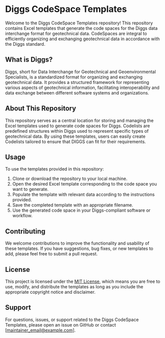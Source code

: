 # Diggs CodeSpace Templates

Welcome to the Diggs CodeSpace Templates repository! This repository contains Excel templates that generate the code spaces for the Diggs data interchange format for geotechnical data. CodeSpaces are integral to efficiently organizing and exchanging geotechnical data in accordance with the Diggs standard.

## What is Diggs?

Diggs, short for Data Interchange for Geotechnical and Geoenvironmental Specialists, is a standardized format for organizing and exchanging geotechnical data. It provides a structured framework for representing various aspects of geotechnical information, facilitating interoperability and data exchange between different software systems and organizations.

## About This Repository

This repository serves as a central location for storing and managing the Excel templates used to generate code spaces for Diggs. Codelists are predefined structures within Diggs used to represent specific types of geotechnical data. By using these templates, users can easily create Codelists tailored to ensure that DIGGS can fit for their requirements.

## Usage

To use the templates provided in this repository:

1. Clone or download the repository to your local machine.
2. Open the desired Excel template corresponding to the code space you want to generate.
3. Populate the template with relevant data according to the instructions provided.
4. Save the completed template with an appropriate filename.
5. Use the generated code space in your Diggs-compliant software or workflow.

## Contributing

We welcome contributions to improve the functionality and usability of these templates. If you have suggestions, bug fixes, or new templates to add, please feel free to submit a pull request.

## License

This project is licensed under the [MIT License](LICENSE), which means you are free to use, modify, and distribute the templates as long as you include the appropriate copyright notice and disclaimer.

## Support

For questions, issues, or support related to the Diggs CodeSpace Templates, please open an issue on GitHub or contact [maintainer_email@example.com].
